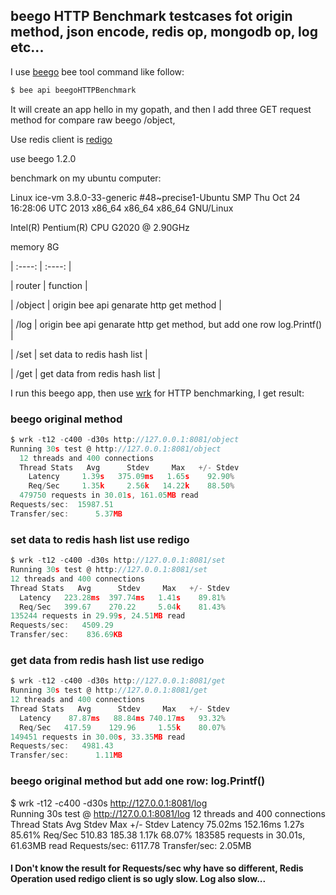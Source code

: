 
## beego HTTP Benchmark testcases fot origin method, json encode, redis op, mongodb op, log etc...

I use [beego](http://www.beego.me/ "") bee tool command like follow:

```go
$ bee api beegoHTTPBenchmark
```
It will create an app hello in my gopath, and then I add three GET request method for compare raw beego /object,

Use redis client is [redigo]("https://github.com/garyburd/redigo", "")

use beego 1.2.0

benchmark on my ubuntu computer:

Linux ice-vm 3.8.0-33-generic #48~precise1-Ubuntu SMP Thu Oct 24 16:28:06 UTC 2013 x86_64 x86_64 x86_64 GNU/Linux

Intel(R) Pentium(R) CPU G2020 @ 2.90GHz

memory 8G

| :----:  | :----:  |

| router        |  function |

| /object     | origin bee api genarate http get method |

| /log     | origin bee api genarate http get method, but add one row log.Printf() |

| /set     | set data to redis hash list |

| /get     | get data from redis hash list |

I run this beego app, then use [wrk](https://github.com/wg/wrk "") for HTTP benchmarking, I get result:

### beego original method
```go
$ wrk -t12 -c400 -d30s http://127.0.0.1:8081/object 
Running 30s test @ http://127.0.0.1:8081/object
  12 threads and 400 connections
  Thread Stats   Avg      Stdev     Max   +/- Stdev
    Latency     1.39s   375.09ms   1.65s    92.90%
    Req/Sec     1.35k     2.56k   14.22k    88.50%
  479750 requests in 30.01s, 161.05MB read
Requests/sec:  15987.51
Transfer/sec:      5.37MB
```

### set data to redis hash list use redigo
```go
$ wrk -t12 -c400 -d30s http://127.0.0.1:8081/set
Running 30s test @ http://127.0.0.1:8081/set
12 threads and 400 connections
Thread Stats   Avg      Stdev     Max   +/- Stdev
  Latency   223.28ms  397.74ms   1.41s    89.81%
  Req/Sec   399.67    270.22     5.04k    81.43%
135244 requests in 29.99s, 24.51MB read
Requests/sec:   4509.29
Transfer/sec:    836.69KB
```

### get data from redis hash list use redigo
```go
$ wrk -t12 -c400 -d30s http://127.0.0.1:8081/get
Running 30s test @ http://127.0.0.1:8081/get
12 threads and 400 connections
Thread Stats   Avg      Stdev     Max   +/- Stdev
  Latency    87.87ms   88.84ms 740.17ms   93.32%
  Req/Sec   417.59    129.96     1.55k    80.07%
149451 requests in 30.00s, 33.35MB read
Requests/sec:   4981.43
Transfer/sec:      1.11MB
```

### beego original method but add one row: log.Printf()
$ wrk -t12 -c400 -d30s http://127.0.0.1:8081/log   
Running 30s test @ http://127.0.0.1:8081/log
  12 threads and 400 connections
  Thread Stats   Avg      Stdev     Max   +/- Stdev
    Latency    75.02ms  152.16ms   1.27s    85.61%
    Req/Sec   510.83    185.38     1.17k    68.07%
  183585 requests in 30.01s, 61.63MB read
Requests/sec:   6117.78
Transfer/sec:      2.05MB


#### I Don't know the result for Requests/sec  why have so  different, Redis Operation used redigo client is so ugly slow. Log also slow...